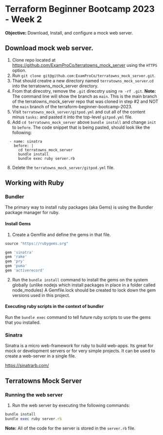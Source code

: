 # Terraform Beginner Bootcamp 2023 - Week 2

**Objective:** Download, Install, and configure a mock web server.

## Download mock web server.
1. Clone repo located at https://github.com/ExamProCo/terratowns_mock_server using the `HTTPS` option.
2. Run `git clone git@github.com:ExamProCo/terratowns_mock_server.git`.
4. That should creatre a new directory named `terratowns_mock_server`.`cd` into the terratowns_mock_server directory.
5. From that direcotry, remove the `.git` direcotry using `rm -rf .git`.
**Note:** The command line will show the branch as `main`. This is the main branch of the terratowns_mock_server repo that was cloned in step #2 and NOT the `main` branch of the terraform-beginner-bootcamp-2023. 
6. Visit `terratowns_mock_server/gitpod.yml` and cut all of the content minus `tasks:` and pasted it into the top-level `gitpod.yml` file.
7. Add `cd terratowns_mock_server` above `bundle install` and change `init` to `before`. The code snippet that is being pasted, should look like the following:
```
  - name: sinatra
    before: | 
      cd terratowns_mock_server
      bundle install
      bundle exec ruby server.rb 
```
8. Delete the `terratowns_mock_server/gitpod.yml` file.

## Working with Ruby
### Bundler
The primary way to install ruby packages (aka Gems) is using the Bundler package manager for ruby.

#### Install Gems
1. Create a Gemfile and define the gems in that file.

```rb
source "https://rubygems.org"

gem 'sinatra'
gem 'rake'
gem 'pry'
gem 'puma'
gem 'activerecord'
```
2. Run the `bundle install` command to install the gems on the system globally (unlike nodejs which install packages in place in a folder called node_modules)
A Gemfile.lock should be created to lock down the gem versions used in this project.

#### Executing ruby scripts in the context of bundler
Run the `bundle exec` command to tell future ruby scripts to use the gems that you installed.  

### Sinatra
Sinatra is a micro web-framework for ruby to build web-apps. Its great for mock or development servers or for very simple projects.
It can be used to create a web-server in a single file.

https://sinatrarb.com/

## Terratowns Mock Server
### Running the web server
1. Run the web server by executing the following commands:
```rb
bundle install
bundle exec ruby server.rb
```

**Note:** All of the code for the server is stored in the `server.rb` file.
